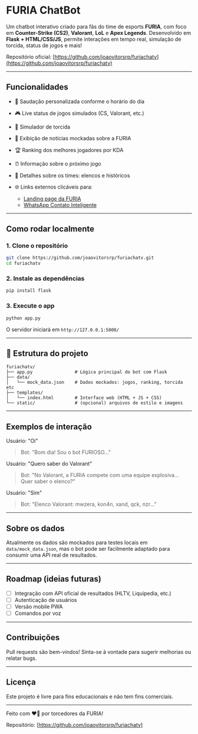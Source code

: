 # FURIA ChatBot

Um chatbot interativo criado para fãs do time de esports **FURIA**, com foco em **Counter-Strike (CS2)**, **Valorant**, **LoL** e **Apex Legends**. Desenvolvido em **Flask + HTML/CSS/JS**, permite interações em tempo real, simulação de torcida, status de jogos e mais!

Repositório oficial: [https://github.com/joaovitorsrp/furiachatv](https://github.com/joaovitorsrp/furiachatv)

---

## Funcionalidades

* 👋 Saudação personalizada conforme o horário do dia
* 🎮 Live status de jogos simulados (CS, Valorant, etc.)
* 📣 Simulador de torcida
* 📰 Exibição de notícias mockadas sobre a FURIA
* 🏆 Ranking dos melhores jogadores por KDA
* ⏰ Informação sobre o próximo jogo
* 💬 Detalhes sobre os times: elencos e históricos
* 🌐 Links externos clicáveis para:

  * [Landing page da FURIA](https://furia.gg)
  * [WhatsApp Contato Inteligente](https://wa.me/5511993404466)

---

## Como rodar localmente

### 1. Clone o repositório

```bash
git clone https://github.com/joaovitorsrp/furiachatv.git
cd furiachatv
```

### 2. Instale as dependências

```bash
pip install flask
```

### 3. Execute o app

```bash
python app.py
```

O servidor iniciará em `http://127.0.0.1:5000/`

---

## 📁 Estrutura do projeto

```
furiachatv/
├── app.py                # Lógica principal do bot com Flask
├── data/
│   └── mock_data.json    # Dados mockados: jogos, ranking, torcida etc
├── templates/
│   └── index.html        # Interface web (HTML + JS + CSS)
└── static/               # (opcional) arquivos de estilo e imagens
```

---

## Exemplos de interação

Usuário: "Oi"

> Bot: "Bom dia! Sou o bot FURIOSO..."

Usuário: "Quero saber do Valorant"

> Bot: "No Valorant, a FURIA compete com uma equipe explosiva... Quer saber o elenco?"

Usuário: "Sim"

> Bot: "Elenco Valorant: mwzera, kon4n, xand, qck, nzr..."

---

## Sobre os dados

Atualmente os dados são mockados para testes locais em `data/mock_data.json`, mas o bot pode ser facilmente adaptado para consumir uma API real de resultados.

---

## Roadmap (ideias futuras)

* [ ] Integração com API oficial de resultados (HLTV, Liquipedia, etc.)
* [ ] Autenticação de usuários
* [ ] Versão mobile PWA
* [ ] Comandos por voz

---

##  Contribuições

Pull requests são bem-vindos! Sinta-se à vontade para sugerir melhorias ou relatar bugs.

---

## Licença

Este projeto é livre para fins educacionais e não tem fins comerciais.

---

Feito com ❤⃣ por torcedores da FURIA!

Repositório: [https://github.com/joaovitorsrp/furiachatv]
